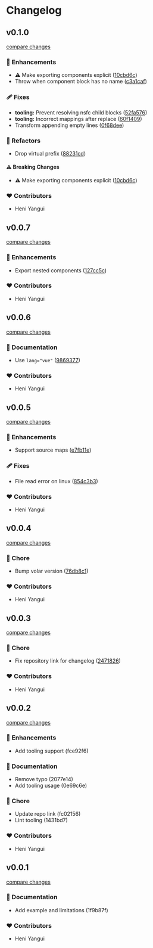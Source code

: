 # Changelog


## v0.1.0

[compare changes](https://github.com/HunYan-io/vite-plugin-vue-nested-sfc/compare/v0.0.7...v0.1.0)


### 🚀 Enhancements

  - ⚠️  Make exporting components explicit ([10cbd6c](https://github.com/HunYan-io/vite-plugin-vue-nested-sfc/commit/10cbd6c))
  - Throw when component block has no name ([c3a1caf](https://github.com/HunYan-io/vite-plugin-vue-nested-sfc/commit/c3a1caf))

### 🩹 Fixes

  - **tooling:** Prevent resolving nsfc child blocks ([52fa576](https://github.com/HunYan-io/vite-plugin-vue-nested-sfc/commit/52fa576))
  - **tooling:** Incorrect mappings after replace ([60f1409](https://github.com/HunYan-io/vite-plugin-vue-nested-sfc/commit/60f1409))
  - Transform appending empty lines ([0f68dee](https://github.com/HunYan-io/vite-plugin-vue-nested-sfc/commit/0f68dee))

### 💅 Refactors

  - Drop virtual prefix ([88231cd](https://github.com/HunYan-io/vite-plugin-vue-nested-sfc/commit/88231cd))

#### ⚠️  Breaking Changes

  - ⚠️  Make exporting components explicit ([10cbd6c](https://github.com/HunYan-io/vite-plugin-vue-nested-sfc/commit/10cbd6c))

### ❤️  Contributors

- Heni Yangui

## v0.0.7

[compare changes](https://github.com/HunYan-io/vite-plugin-vue-nested-sfc/compare/v0.0.6...v0.0.7)


### 🚀 Enhancements

  - Export nested components ([127cc5c](https://github.com/HunYan-io/vite-plugin-vue-nested-sfc/commit/127cc5c))

### ❤️  Contributors

- Heni Yangui

## v0.0.6

[compare changes](https://github.com/HunYan-io/vite-plugin-vue-nested-sfc/compare/v0.0.5...v0.0.6)


### 📖 Documentation

  - Use `lang="vue"` ([9869377](https://github.com/HunYan-io/vite-plugin-vue-nested-sfc/commit/9869377))

### ❤️  Contributors

- Heni Yangui

## v0.0.5

[compare changes](https://github.com/HunYan-io/vite-plugin-vue-nested-sfc/compare/v0.0.4...v0.0.5)


### 🚀 Enhancements

  - Support source maps ([e7fb11e](https://github.com/HunYan-io/vite-plugin-vue-nested-sfc/commit/e7fb11e))

### 🩹 Fixes

  - File read error on linux ([854c3b3](https://github.com/HunYan-io/vite-plugin-vue-nested-sfc/commit/854c3b3))

### ❤️  Contributors

- Heni Yangui

## v0.0.4

[compare changes](https://github.com/HunYan-io/vite-plugin-vue-nested-sfc/compare/v0.0.3...v0.0.4)


### 🏡 Chore

  - Bump volar version ([76db8c1](https://github.com/HunYan-io/vite-plugin-vue-nested-sfc/commit/76db8c1))

### ❤️  Contributors

- Heni Yangui

## v0.0.3

[compare changes](https://github.com/HunYan-io/vite-plugin-vue-nested-sfc/compare/v0.0.2...v0.0.3)


### 🏡 Chore

  - Fix repository link for changelog ([2471826](https://github.com/HunYan-io/vite-plugin-vue-nested-sfc/commit/2471826))

### ❤️  Contributors

- Heni Yangui

## v0.0.2

[compare changes](https://github.com/HunYan-io/vite-plugin-vue-nested-sfc/compare/v0.0.1...v0.0.2)


### 🚀 Enhancements

  - Add tooling support (fce92f6)

### 📖 Documentation

  - Remove typo (2077e14)
  - Add tooling usage (0e69c6e)

### 🏡 Chore

  - Update repo link (fc02156)
  - Lint tooling (1431bd7)

### ❤️  Contributors

- Heni Yangui

## v0.0.1

[compare changes](https://github.com/HunYan-io/vite-plugin-vue-nested-sfc/compare/v0.0.0...v0.0.1)


### 📖 Documentation

  - Add example and limitations (1f9b87f)

### ❤️  Contributors

- Heni Yangui

